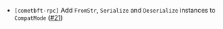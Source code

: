 - `[cometbft-rpc]` Add `FromStr`, `Serialize` and `Deserialize` instances to `CompatMode` ([\#21](https://github.com/cometbft/cometbft-rs/issues/21))
